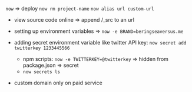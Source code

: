 ```now``` => deploy
```now rm project-name```
```now alias url custom-url```
+ view source code online => append /_src to an url
+ setting up environment variables => ```now -e BRAND=beringseaversus.me```
+ adding secret environment variable like twitter API key: ```now secret add twitterkey 1233445566```
	- npm scripts: ```now -e TWITTERKEY=@twitterkey``` => hidden from package.json => secret
	- ```now secrets ls```

+ custom domain only on paid service
